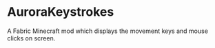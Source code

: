 # AuroraKeystrokes

A Fabric Minecraft mod which displays the movement keys and mouse clicks on screen.
